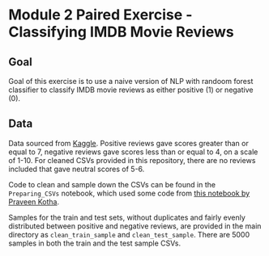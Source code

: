 # Module 2 Paired Exercise - Classifying IMDB Movie Reviews

## Goal

Goal of this exercise is to use a naive version of NLP with randoom forest classifier to classify IMDB movie reviews as either positive (1) or negative (0).

## Data 

Data sourced from [Kaggle](https://www.kaggle.com/iarunava/imdb-movie-reviews-dataset). Positive reviews gave scores greater than or equal to 7, negative reviews gave scores less than or equal to 4, on a scale of 1-10. For cleaned CSVs provided in this repository, there are no reviews included that gave neutral scores of 5-6.

Code to clean and sample down the CSVs can be found in the `Preparing_CSVs` notebook, which used some code from [this notebook by Praveen Kotha](https://www.kaggle.com/praveenkotha2/end-to-end-text-processing-for-beginners).

Samples for the train and test sets, without duplicates and fairly evenly distributed between positive and negative reviews, are provided in the main directory as `clean_train_sample` and `clean_test_sample`. There are 5000 samples in both the train and the test sample CSVs.
